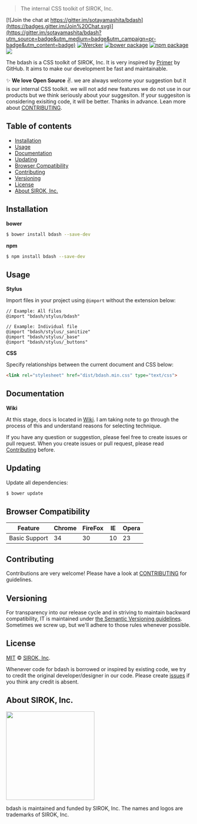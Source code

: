> The internal CSS toolkit of SIROK, Inc.

[![Join the chat at https://gitter.im/sotayamashita/bdash](https://badges.gitter.im/Join%20Chat.svg)](https://gitter.im/sotayamashita/bdash?utm_source=badge&utm_medium=badge&utm_campaign=pr-badge&utm_content=badge)
[![Wercker][wercker-badge]][releases]
[![bower package][bower-badge]][releases]
[![npm package][npm-badge]][npm-pkg-link]
[![][mit-badge]][mit]

The bdash is a CSS toolkit of SIROK, Inc. It is very inspired by [Primer][primer] by GitHub. It aims to make our development be fast and maintainable.

 :sparkles: **We love Open Source** :v:. we are always welcome your suggestion but it is our internal CSS toolkit. we will not add new features we do not use in our products but we think seriously about your suggesiton. If your suggesiton is considering exisiting code, it will be better. Thanks in advance. Lean more about [CONTRIBUTING](#contributing).

## Table of contents

* [Installation](#installation)
* [Usage](#usage)
* [Documentation](#documentation)
* [Updating](#updating)
* [Browser Compatibility](#browser-compatibility)
* [Contributing](#contributing)
* [Versioning](#versioning)
* [License](#license)
* [About SIROK, Inc.](#about-sirok-inc)

## Installation

**bower**

```bash
$ bower install bdash --save-dev
```

**npm**

```bash
$ npm install bdash --save-dev
```

## Usage

**Stylus**

Import files in your project using `@import` without the extension below:

```stylus
// Example: All files
@import "bdash/stylus/bdash"

// Example: Individual file
@import "bdash/stylus/_sanitize"
@import "bdash/stylus/_base"
@import "bdash/stylus/_buttons"
```

**CSS**

Specify relationships between the current document and CSS below:

```html
<link rel="stylesheet" href="dist/bdash.min.css" type="text/css">
```

## Documentation

**Wiki**

At this stage, docs is located in [Wiki](https://github.com/sotayamashita/bdash/wiki). I am taking note to go through the process of this and understand reasons for selecting technique.

If you have any question or suggestion, please feel free to create issues or pull request. When you create issues or pull request, please read [Contributing](CONTRIBUTING.md) before.

## Updating

Update all dependencies:

```bash
$ bower update
```

## Browser Compatibility

| Feature       | Chrome        | FireFox       | IE            |  Opera        |
| ------------- | ------------- | ------------- | ------------- | ------------- |
| Basic Support | 34            | 30            | 10            |  23           |

## Contributing

Contributions are very welcome! Please have a look at [CONTRIBUTING](CONTRIBUTING.md) for guidelines.

## Versioning

For transparency into our release cycle and in striving to maintain backward compatibility, IT is maintained under [the Semantic Versioning guidelines](http://semver.org/). Sometimes we screw up, but we'll adhere to those rules whenever possible.

## License

[MIT][mit] © [SIROK, Inc][sirok].

Whenever code for bdash is borrowed or inspired by existing code, we try to credit the original developer/designer in our code. Please create [issues][issue] if you think any credit is absent.

## About SIROK, Inc.

[<img src="http://sirok.co.jp/wordpress/wp-content/themes/sirokco_v2.1/svg/bgWhite/logo.svg"  width="240">][sirok]

bdash is maintained and funded by SIROK, Inc. The names and logos are trademarks of SIROK, Inc.

[sirok]:          http://sirok.co.jp/
[mit]:            https://github.com/sotayamashita/bdash/blob/master/LICENSE
[mit-badge]:      https://img.shields.io/github/license/sotayamashita/bdash.svg?style=flat-square
[releases]:       https://github.com/sotayamashita/bdash/releases
[npm-pkg-link]:   https://www.npmjs.org/package/bdash
[npm-badge]:      https://img.shields.io/npm/v/bdash.svg?style=flat-square
[bower-badge]:    https://img.shields.io/bower/v/bdash.svg?style=flat-square
[wercker-badge]:  https://img.shields.io/wercker/ci/wercker/docs.svg?style=flat-square
[dl-badge]:       http://img.shields.io/npm/dm/bdash.svg?style=flat-square
[primer]:         https://github.com/primer/primer
[issue]:          https://github.com/sotayamashita/bdash/issues
